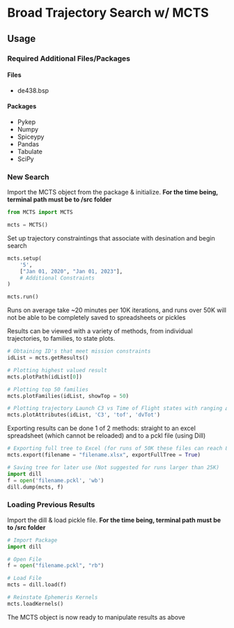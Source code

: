 # Broad Trajectory Search w/ MCTS

## Usage

### Required Additional Files/Packages
#### Files
* de438.bsp

#### Packages
* Pykep
* Numpy
* Spiceypy
* Pandas
* Tabulate
* SciPy
### New Search
Import the MCTS object from the package & initialize. **For the time being, terminal path must be to /src folder**

```Python
from MCTS import MCTS

mcts = MCTS()

```

Set up trajectory constraintings that associate with desination and begin search

```Python
mcts.setup(
    '5',
    ["Jan 01, 2020", "Jan 01, 2023"],
    # Additional Constraints
)

mcts.run()
```

Runs on average take ~20 minutes per 10K iterations, and runs over 50K will not be able to be completely saved to spreadsheets or pickles

Results can be viewed with a variety of methods, from individual trajectories, to families, to state plots.

```Python
# Obtaining ID's that meet mission constraints
idList = mcts.getResults()

# Plotting highest valued result
mcts.plotPath(idList[0])

# Plotting top 50 families
mcts.plotFamilies(idList, showTop = 50)

# Plotting trajectory Launch C3 vs Time of Flight states with ranging Δv
mcts.plotAttributes(idList, 'C3', 'tof', 'dvTot')
```

Exporting results can be done 1 of 2 methods: straight to an excel spreadsheet (which cannot be reloaded) and to a pckl file (using Dill)

```Python
# Exporting full tree to Excel (for runs of 50K these files can reach 80 MB)
mcts.export(filename = "filename.xlsx", exportFullTree = True)

# Saving tree for later use (Not suggested for runs larger than 25K)
import dill
f = open('filename.pckl', 'wb')
dill.dump(mcts, f)
```

### Loading Previous Results

Import the dill & load pickle file. **For the time being, terminal path must be to /src folder**

```Python
# Import Package
import dill

# Open File
f = open("filename.pckl", "rb")

# Load File
mcts = dill.load(f)

# Reinstate Ephemeris Kernels
mcts.loadKernels()
```

The MCTS object is now ready to manipulate results as above